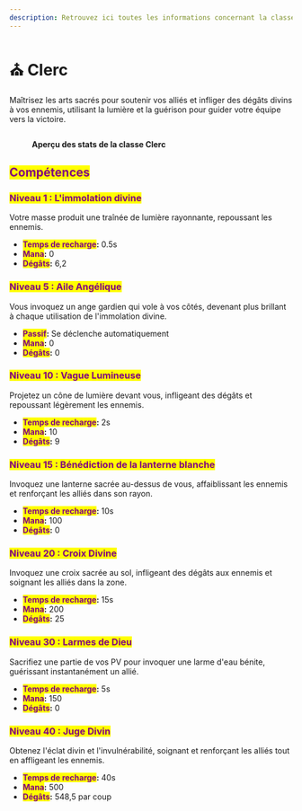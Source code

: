 ```yaml
---
description: Retrouvez ici toutes les informations concernant la classe Clerc
---
```


# ⛪ Clerc

Maîtrisez les arts sacrés pour soutenir vos alliés et infliger des dégâts divins à vos ennemis, utilisant la lumière et la guérison pour guider votre équipe vers la victoire.

<figure><img src="../../.gitbook/assets/Les_Classes/Clerc.png" alt=""><figcaption><p><strong>Aperçu des stats de la classe Clerc</strong></p></figcaption></figure>

## <mark style="color:purple;">Compétences</mark>

### <mark style="color:purple;">**Niveau 1 : L'immolation divine**</mark>

Votre masse produit une traînée de lumière rayonnante, repoussant les ennemis.

* <mark style="color:purple;">**Temps de recharge**</mark>**:** 0.5s
* <mark style="color:purple;">**Mana**</mark>**:** 0
* <mark style="color:purple;">**Dégâts**</mark>**:** 6,2

### <mark style="color:purple;">**Niveau 5 : Aile Angélique**</mark>

Vous invoquez un ange gardien qui vole à vos côtés, devenant plus brillant à chaque utilisation de l'immolation divine.

* <mark style="color:purple;">**Passif**</mark>**:** Se déclenche automatiquement
* <mark style="color:purple;">**Mana**</mark>**:** 0
* <mark style="color:purple;">**Dégâts**</mark>**:** 0

### <mark style="color:purple;">**Niveau 10 : Vague Lumineuse**</mark>

Projetez un cône de lumière devant vous, infligeant des dégâts et repoussant légèrement les ennemis.

* <mark style="color:purple;">**Temps de recharge**</mark>**:** 2s
* <mark style="color:purple;">**Mana**</mark>**:** 10
* <mark style="color:purple;">**Dégâts**</mark>**:** 9

### <mark style="color:purple;">**Niveau 15 : Bénédiction de la lanterne blanche**</mark>

Invoquez une lanterne sacrée au-dessus de vous, affaiblissant les ennemis et renforçant les alliés dans son rayon.

* <mark style="color:purple;">**Temps de recharge**</mark>**:** 10s
* <mark style="color:purple;">**Mana**</mark>**:** 100
* <mark style="color:purple;">**Dégâts**</mark>**:** 0

### <mark style="color:purple;">**Niveau 20 : Croix Divine**</mark>

Invoquez une croix sacrée au sol, infligeant des dégâts aux ennemis et soignant les alliés dans la zone.

* <mark style="color:purple;">**Temps de recharge**</mark>**:** 15s
* <mark style="color:purple;">**Mana**</mark>**:** 200
* <mark style="color:purple;">**Dégâts**</mark>**:** 25

### <mark style="color:purple;">**Niveau 30 : Larmes de Dieu**</mark>

Sacrifiez une partie de vos PV pour invoquer une larme d'eau bénite, guérissant instantanément un allié.

* <mark style="color:purple;">**Temps de recharge**</mark>**:** 5s
* <mark style="color:purple;">**Mana**</mark>**:** 150
* <mark style="color:purple;">**Dégâts**</mark>**:** 0

### <mark style="color:purple;">**Niveau 40 : Juge Divin**</mark>

Obtenez l'éclat divin et l'invulnérabilité, soignant et renforçant les alliés tout en affligeant les ennemis.

* <mark style="color:purple;">**Temps de recharge**</mark>**:** 40s
* <mark style="color:purple;">**Mana**</mark>**:** 500
* <mark style="color:purple;">**Dégâts**</mark>**:** 548,5 par coup
